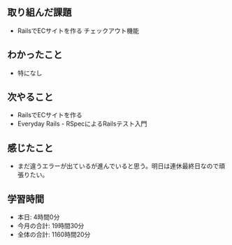 ## 取り組んだ課題
- RailsでECサイトを作る チェックアウト機能
## わかったこと
- 特になし
## 次やること
- RailsでECサイトを作る
- Everyday Rails - RSpecによるRailsテスト入門
## 感じたこと
- まだ違うエラーが出ているが進んでいると思う。明日は連休最終日なので頑張りたい。
## 学習時間
- 本日: 4時間0分
- 今月の合計: 19時間30分
- 全体の合計: 1160時間20分

